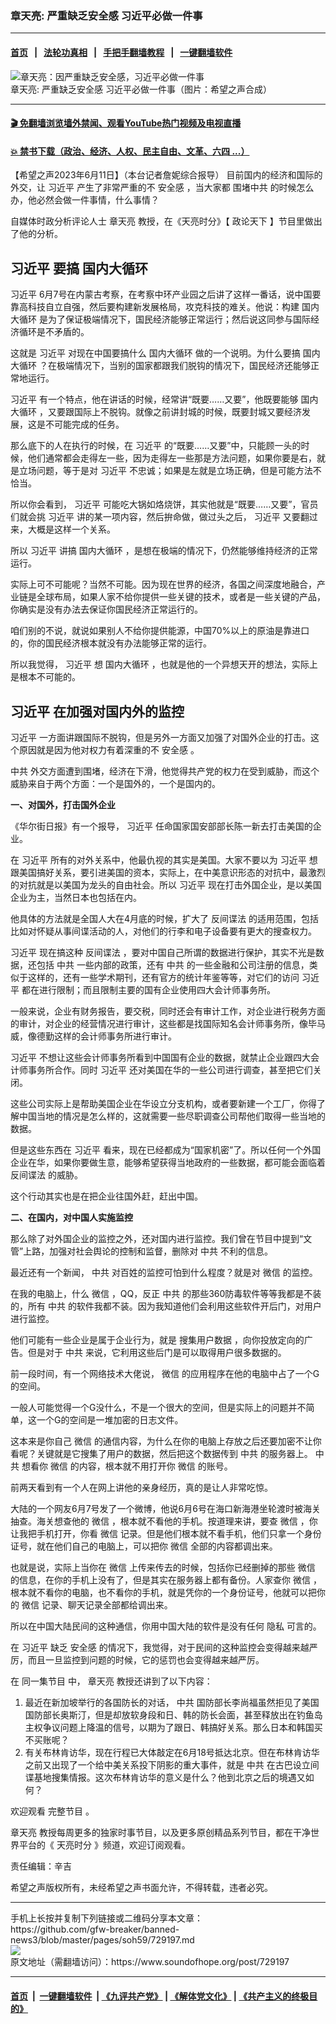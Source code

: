 ### 章天亮: 严重缺乏安全感 习近平必做一件事
------------------------

#### [首页](https://github.com/gfw-breaker/banned-news3/blob/master/README.md) &nbsp;&nbsp;|&nbsp;&nbsp; [法轮功真相](https://github.com/begood0513/basic/blob/master/README.md)  &nbsp;&nbsp;|&nbsp;&nbsp; [手把手翻墙教程](https://github.com/gfw-breaker/guides/wiki)  &nbsp;&nbsp;|&nbsp;&nbsp; [一键翻墙软件](https://github.com/gfw-breaker/nogfw/blob/master/README.md)  



<div><img alt="章天亮：因严重缺乏安全感，习近平必做一件事" src="https://img.soundofhope.org/2023-06/1686497779924.jpg"/>
<br/><figcaption class="caption">
 章天亮: 严重缺乏安全感 习近平必做一件事（图片：希望之声合成）
</figcaption></div><hr/>

#### [ 🎬  免翻墙浏览墙外禁闻、观看YouTube热门视频及电视直播](https://github.com/gfw-breaker/HelloWorld)

#### [ 💥  禁书下载（政治、经济、人权、民主自由、文革、六四 ...）](https://github.com/gfw-breaker/books/blob/master/README.md)

<div><div class="Content__Wrapper sc-1bvya0-0 elmmKw article_body" data-checkusr="" itemprop="articleBody">
 <div id="post_place_1">
 </div>
 <p class="meta-top">
  <span class="meta">
   【希望之声2023年6月11日】（本台记者詹妮综合报导）
  </span>
  目前国内的经济和国际的外交，让
  <ok href="/term/1063">
   习近平
  </ok>
  产生了非常严重的不
  <ok href="/term/27762">
   安全感
  </ok>
  ，当大家都
  <ok href="/term/285439">
   围堵中共
  </ok>
  的时候怎么办，他必然会做一件事情，什么事情？
 </p>
 <p>
  自媒体时政分析评论人士
  <ok href="/term/974">
   章天亮
  </ok>
  教授，在《天亮时分》【
  <ok href="/term/8909">
   政论天下
  </ok>
  】节目里做出了他的分析。
 </p>
 <h2>
  <ok href="/term/1063">
   习近平
  </ok>
  要搞
  <ok href="/term/331411">
   国内大循环
  </ok>
 </h2>
 <p>
  <ok href="/term/1063">
   习近平
  </ok>
  6月7号在内蒙古考察，在考察中环产业园之后讲了这样一番话，说中国要靠高科技自立自强，然后要构建新发展格局，攻克科技的难关。他说：构建
  <ok href="/term/331411">
   国内大循环
  </ok>
  是为了保证极端情况下，国民经济能够正常运行；然后说这同参与国际经济循环是不矛盾的。
 </p>
 <p>
  这就是
  <ok href="/term/1063">
   习近平
  </ok>
  对现在中国要搞什么
  <ok href="/term/331411">
   国内大循环
  </ok>
  做的一个说明。为什么要搞
  <ok href="/term/331411">
   国内大循环
  </ok>
  ？在极端情况下，当别的国家都跟我们脱钩的情况下，国民经济还能够正常地运行。
 </p>
 <p>
  <ok href="/term/1063">
   习近平
  </ok>
  有一个特点，他在讲话的时候，经常讲“既要……又要”，他既要能够
  <ok href="/term/331411">
   国内大循环
  </ok>
  ，又要跟国际上不脱钩。就像之前讲封城的时候，既要封城又要经济发展，这是不可能完成的任务。
 </p>
 <p>
  那么底下的人在执行的时候，在
  <ok href="/term/1063">
   习近平
  </ok>
  的“既要……又要”中，只能顾一头的时候，他们通常都会走得左一些，因为走得左一些那是方法问题，如果你要是右，就是立场问题，等于是对
  <ok href="/term/1063">
   习近平
  </ok>
  不忠诚；如果是左就是立场正确，但是可能方法不恰当。
 </p>
 <p>
  所以你会看到，
  <ok href="/term/1063">
   习近平
  </ok>
  可能吃大锅如烙烧饼，其实他就是“既要……又要”，官员们就会挑
  <ok href="/term/1063">
   习近平
  </ok>
  讲的某一项内容，然后拚命做，做过头之后，
  <ok href="/term/1063">
   习近平
  </ok>
  又要翻过来，大概是这样一个关系。
 </p>
 <p>
  所以
  <ok href="/term/1063">
   习近平
  </ok>
  讲搞
  <ok href="/term/331411">
   国内大循环
  </ok>
  ，是想在极端的情况下，仍然能够维持经济的正常运行。
 </p>
 <p>
  实际上可不可能呢？当然不可能。因为现在世界的经济，各国之间深度地融合，产业链是全球布局，如果人家不给你提供一些关键的技术，或者是一些关键的产品，你确实是没有办法去保证你国民经济正常运行的。
 </p>
 <p>
  咱们别的不说，就说如果别人不给你提供能源，中国70%以上的原油是靠进口的，你的国民经济根本就没有办法能够正常的运行。
 </p>
 <p>
  所以我觉得，
  <ok href="/term/1063">
   习近平
  </ok>
  想
  <ok href="/term/331411">
   国内大循环
  </ok>
  ，也就是他的一个异想天开的想法，实际上是根本不可能的。
 </p>
 <h2>
  <ok href="/term/1063">
   习近平
  </ok>
  在加强对国内外的监控
 </h2>
 <p>
  <ok href="/term/1063">
   习近平
  </ok>
  一方面讲跟国际不脱钩，但是另外一方面又加强了对国外企业的打击。这个原因就是因为他对权力有着深重的不
  <ok href="/term/27762">
   安全感
  </ok>
  。
 </p>
 <p>
  <ok href="/term/1059">
   中共
  </ok>
  外交方面遭到围堵，经济在下滑，他觉得共产党的权力在受到威胁，而这个威胁来自于两个方面：一个是国外的，一个是国内的。
 </p>
 <p>
  <strong>
   一、对国外，打击国外企业
  </strong>
 </p>
 <p>
  《华尔街日报》有一个报导，
  <ok href="/term/1063">
   习近平
  </ok>
  任命国家国安部部长陈一新去打击美国的企业。
 </p>
 <p>
  在
  <ok href="/term/1063">
   习近平
  </ok>
  所有的对外关系中，他最仇视的其实是美国。大家不要以为
  <ok href="/term/1063">
   习近平
  </ok>
  想跟美国搞好关系，要引进美国的资本，实际上，在中美意识形态的对抗中，最激烈的对抗就是以美国为龙头的自由社会。所以
  <ok href="/term/1063">
   习近平
  </ok>
  现在打击外国企业，是以美国企业为主，当然日本也包括在内。
 </p>
 <p>
  他具体的方法就是全国人大在4月底的时候，扩大了
  <ok href="/term/66380">
   反间谍法
  </ok>
  的适用范围，包括比如对怀疑从事间谍活动的人，对他们的行李和电子设备要有更大的搜查权力。
 </p>
 <p>
  <ok href="/term/1063">
   习近平
  </ok>
  现在搞这种
  <ok href="/term/66380">
   反间谍法
  </ok>
  ，要对中国自己所谓的数据进行保护，其实不光是数据，还包括
  <ok href="/term/1059">
   中共
  </ok>
  一些内部的政策，还有
  <ok href="/term/1059">
   中共
  </ok>
  的一些金融和公司注册的信息，类似于这样的，还有一些学术期刊，还有官方的统计年鉴等等，对它们的访问
  <ok href="/term/1063">
   习近平
  </ok>
  都在进行限制；而且限制主要的国有企业使用四大会计师事务所。
 </p>
 <p>
  一般来说，企业有财务报告，要交税，同时还会有审计工作，对企业进行税务方面的审计，对企业的经营情况进行审计，这些都是找国际知名会计师事务所，像毕马威，像德勤这样的会计师事务所进行审计。
 </p>
 <p>
  <ok href="/term/1063">
   习近平
  </ok>
  不想让这些会计师事务所看到中国国有企业的数据，就禁止企业跟四大会计师事务所合作。同时
  <ok href="/term/1063">
   习近平
  </ok>
  还对美国在华的一些公司进行调查，甚至把它们关闭。
 </p>
 <p>
  这些公司实际上是帮助美国企业在华设立分支机构，或者要新建一个工厂，你得了解中国当地的情况是怎么样的，这就需要一些尽职调查公司帮他们取得一些当地的数据。
 </p>
 <p>
  但是这些东西在
  <ok href="/term/1063">
   习近平
  </ok>
  看来，现在已经都成为“国家机密”了。所以任何一个外国企业在华，如果你要做生意，能够希望获得当地政府的一些数据，都可能会面临着
  <ok href="/term/66380">
   反间谍法
  </ok>
  的威胁。
 </p>
 <p>
  这个行动其实也是在把企业往国外赶，赶出中国。
 </p>
 <p>
  <strong>
   二、在国内，对中国人实施监控
  </strong>
 </p>
 <p>
  那么除了对外国企业的监控之外，还对国内进行监控。我们曾在节目中提到“文管”上路，加强对社会舆论的控制和监督，删除对
  <ok href="/term/1059">
   中共
  </ok>
  不利的信息。
 </p>
 <p>
  最近还有一个新闻，
  <ok href="/term/1059">
   中共
  </ok>
  对百姓的监控可怕到什么程度？就是对
  <ok href="/term/1618">
   微信
  </ok>
  的监控。
 </p>
 <p>
  在我的电脑上，什么
  <ok href="/term/1618">
   微信
  </ok>
  ，QQ，反正
  <ok href="/term/1059">
   中共
  </ok>
  的那些360防毒软件等等我都是不装的，所有
  <ok href="/term/1059">
   中共
  </ok>
  的软件我都不装。因为我知道他们会利用这些软件开后门，对用户进行监控。
 </p>
 <p>
  他们可能有一些企业是属于企业行为，就是
  <ok href="/term/530000">
   搜集用户数据
  </ok>
  ，向你投放定向的广告。但是对于
  <ok href="/term/1059">
   中共
  </ok>
  来说，它利用这些后门是可以取得用户很多数据的。
 </p>
 <p>
  前一段时间，有一个网络技术大佬说，
  <ok href="/term/1618">
   微信
  </ok>
  的应用程序在他的电脑中占了一个G的空间。
 </p>
 <p>
  一般人可能觉得一个G没什么，不是一个很大的空间，但是实际上的问题并不简单，这一个G的空间是一堆加密的日志文件。
 </p>
 <p>
  这本来是你自己
  <ok href="/term/1618">
   微信
  </ok>
  的通信内容，为什么在你的电脑上存放之后还要加密不让你看呢？关键就是它搜集了用户的数据，然后把这个数据传到
  <ok href="/term/1059">
   中共
  </ok>
  的服务器上。
  <ok href="/term/1059">
   中共
  </ok>
  想看你
  <ok href="/term/1618">
   微信
  </ok>
  的内容，根本就不用打开你
  <ok href="/term/1618">
   微信
  </ok>
  的账号。
 </p>
 <p>
  前两天看到有一个人在网上讲他的亲身经历，真的是让人非常吃惊。
 </p>
 <p>
  大陆的一个网友6月7号发了一个微博，他说6月6号在海口新海港坐轮渡时被海关抽查。海关想查他的
  <ok href="/term/1618">
   微信
  </ok>
  ，根本就不看他的手机。按道理来讲，要查
  <ok href="/term/1618">
   微信
  </ok>
  ，你让我把手机打开，你看
  <ok href="/term/1618">
   微信
  </ok>
  记录。但是他们根本就不看手机，他们只拿一个身份证号，就在他们自己的电脑上，可以把你
  <ok href="/term/1618">
   微信
  </ok>
  全部的内容都调出来。
 </p>
 <p>
  也就是说，实际上当你在
  <ok href="/term/1618">
   微信
  </ok>
  上传来传去的时候，包括你已经删掉的那些
  <ok href="/term/1618">
   微信
  </ok>
  的信息，在你的手机上没有了，但是其实在服务器上都有备份。人家查你
  <ok href="/term/1618">
   微信
  </ok>
  ，根本就不看你的电脑，也不看你的手机，就是凭你的一个身份证号，他就可以把你的
  <ok href="/term/1618">
   微信
  </ok>
  记录、聊天记录全部都给调出来。
 </p>
 <p>
  所以在中国大陆民间的这种通信，你用中国大陆的软件是没有任何
  <ok href="/term/15579">
   隐私
  </ok>
  可言的。
 </p>
 <p>
  在
  <ok href="/term/1063">
   习近平
  </ok>
  缺乏
  <ok href="/term/27762">
   安全感
  </ok>
  的情况下，我觉得，对于民间的这种监控会变得越来越严厉，而且一旦监控到问题的时候，它的惩罚也会变得越来越严厉。
 </p>
 <p>
  在
  <ok href="https://www.ganjing.com/zh-TW/live/1ftq014tao37ieRFh9TJ1lU9Y11f1c">
   同一集节目
  </ok>
  中，
  <ok href="/term/974">
   章天亮
  </ok>
  教授还讲到了以下内容：
 </p>
 <ol>
  <li>
   最近在新加坡举行的各国防长的对话，
   <ok href="/term/1059">
    中共
   </ok>
   国防部长李尚福虽然拒见了美国国防部长奥斯汀，但是却放软身段和日、韩的防长会面，甚至释放出在钓鱼岛主权争议问题上降温的信号，以期为了跟日、韩搞好关系。那么日本和韩国买不买账呢？
  </li>
  <li>
   有关布林肯访华，现在行程已大体敲定在6月18号抵达北京。但在布林肯访华之前又出现了一个给中美关系投下阴影的重大事件，就是
   <ok href="/term/1059">
    中共
   </ok>
   在古巴设立间谍基地搜集情报。这次布林肯访华的意义是什么？他到北京之后的境遇又如何？
  </li>
 </ol>
 <p>
  欢迎观看
  <ok href="https://www.ganjing.com/zh-TW/live/1ftq014tao37ieRFh9TJ1lU9Y11f1c">
   完整节目
  </ok>
  。
 </p>
 <p>
  <ok href="/term/974">
   章天亮
  </ok>
  教授每周更多的独家时事节目，以及更多原创精品系列节目，都在干净世界平台的《
  <ok href="https://www.ganjing.com/zh-TW/channel/1eiqjdnq7go5pVcjheW81Z1KD1er0c">
   天亮时分
  </ok>
  》频道，欢迎订阅观看。
 </p>
 <p class="meta-btm">
  责任编辑：辛吉
 </p>
 <p class="meta-btm">
  希望之声版权所有，未经希望之声书面允许，不得转载，违者必究。
 </p>
</div>
</div>
<hr/>
手机上长按并复制下列链接或二维码分享本文章：<br/>
https://github.com/gfw-breaker/banned-news3/blob/master/pages/soh59/729197.md <br/>
<a href='https://github.com/gfw-breaker/banned-news3/blob/master/pages/soh59/729197.md'><img src='https://github.com/gfw-breaker/banned-news3/blob/master/pages/soh59/729197.md.png'/></a> <br/>
原文地址（需翻墙访问）：https://www.soundofhope.org/post/729197


------------------------
#### [首页](https://github.com/gfw-breaker/banned-news3/blob/master/README.md) &nbsp;|&nbsp; [一键翻墙软件](https://github.com/gfw-breaker/nogfw/blob/master/README.md) &nbsp;| [《九评共产党》](https://github.com/gfw-breaker/9ping.md/blob/master/README.md#九评之一评共产党是什么) | [《解体党文化》](https://github.com/gfw-breaker/jtdwh.md/blob/master/README.md) | [《共产主义的终极目的》](https://github.com/gfw-breaker/gczydzjmd.md/blob/master/README.md)


<img src='http://gfw-breaker.win/banned-news3/pages/soh59/729197.md' width='0px' height='0px'/>